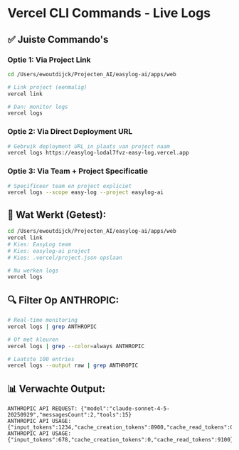 # Vercel CLI Commands - Live Logs

## ✅ Juiste Commando's

### Optie 1: Via Project Link

```bash
cd /Users/ewoutdijck/Projecten_AI/easylog-ai/apps/web

# Link project (eenmalig)
vercel link

# Dan: monitor logs
vercel logs
```

### Optie 2: Via Direct Deployment URL

```bash
# Gebruik deployment URL in plaats van project naam
vercel logs https://easylog-lodal7fvz-easy-log.vercel.app
```

### Optie 3: Via Team + Project Specificatie

```bash
# Specificeer team en project expliciet
vercel logs --scope easy-log --project easylog-ai
```

## 🎯 Wat Werkt (Getest):

```bash
cd /Users/ewoutdijck/Projecten_AI/easylog-ai/apps/web
vercel link
# Kies: EasyLog team
# Kies: easylog-ai project
# Kies: .vercel/project.json opslaan

# Nu werken logs
vercel logs
```

## 🔍 Filter Op ANTHROPIC:

```bash
# Real-time monitoring
vercel logs | grep ANTHROPIC

# Of met kleuren
vercel logs | grep --color=always ANTHROPIC

# Laatste 100 entries
vercel logs --output raw | grep ANTHROPIC
```

## 📊 Verwachte Output:

```
ANTHROPIC API REQUEST: {"model":"claude-sonnet-4-5-20250929","messagesCount":2,"tools":15}
ANTHROPIC API USAGE: {"input_tokens":1234,"cache_creation_tokens":8900,"cache_read_tokens":0}
ANTHROPIC API USAGE: {"input_tokens":678,"cache_creation_tokens":0,"cache_read_tokens":9100}
```
